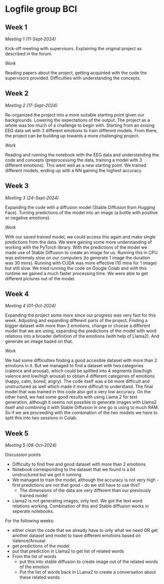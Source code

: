 # Logfile group BCI

## Week 1
_Meeting 1 (11-Sept-2024)_

Kick-off meeting with supervisors. Explaining the original project as described in the forum. 

_Work_

Reading papers about the project, getting acquinted with the code the supervisors provided. Difficulties with understanding the concepts. 

## Week 2
_Meeting 2 (17-Sept-2024)_

Re-organized the project into a more suitable starting point given our backgrounds. Lowering the expectations of the output. The project as a whole was too much of a challenge to begin with. Starting from an exising EEG data set with 3 different emotions to train different models. From there, the project can be building up towards a more challenging project. 

_Work_

Reading and running the notebook with the EEG data and understanding the code and concepts (preprocessing the data, training a model with 3 different emotions). This went well as a new starting point. We trained different models, ending up with a NN gaining the highest accuracy. 

## Week 3
_Meeting 3 (24-Sept-2024)_

Expanding the code with a diffusion model (Stable Diffusion from Hugging Face). Turning predictions of the model into an image (a bottle with positive or negative emotions).

_Work_

With our saved trained model, we could access this again and make single predictions from the data. We were gaining some more understanding of working with the PyTorch library. With the predictions of the model we made use of Stable Diffusion to create an image for us. Running this in CPU was extremely slow on our computers (to generate 1 image the duration was 30 mins). Running with CUDA was more effective (10 mins for 1 image) but still slow. We tried running the code on Google Colab and with this runtime we gained a much faster processing time. We were able to get different pictures out of the model. 


## Week 4
_Meeting 4 (01-Oct-2024)_

Expanding the project some more since our progress was very fast for this week. Adjusting and expanding different parts of the project. Finding a bigger dataset with more than 2 emotions, change or choose a different model that we are using, expanding the predictions of the model with word relations into a broader definition of the emotions (with help of Llama2). And generate an image based on that. 

_Work_

We had some difficulties finding a good accesible dataset with more than 2 emotions in it. But we managed to find a dataset with two categories (valence and arousal), which could be splitted into 4 segments (low/high valence and low/high arousal) to obtain 4 different categories of emotions (happy, calm, bored, angry). The code itself was a bit more difficult and unstructured as well which made it more difficult to understand. The final model that was trained in this code also got a very low accuracy. On the other hand, we had some good results with using Llama 2 for text generation, although it seems not possible to generate images with Llama2 itself and combining it with Stable Diffusion in one go is using to much RAM. So if we are proceeding with the combination of the two models we have to split this into two sessions in Colab. 

## Week 5
_Meeting 5 (08-Oct-2024)_

Discussion points 
- Difficulty to find free and good dataset with more than 2 emotions
- Notebook corresponding to the dataset that we found is a bit unstructured but we got it running
- We managed to train the model, although the accuracy is not very high - first predictions are not that good - do we still have to use this? 
    - The dimensions of the data are very different than our previously trained model 
- Llama2 is not generating images, only text. We got the text word relations working. Combination of this and Stable diffusion works in seperate notebooks. 

For the following weeks:
- either clean the code that we already have to only what we need OR get another dataset and model to have different emotions based on Valence/Arousal
- get predictions of the model
- put that prediction in Llama2 to get list of related words
- From the list of words
    - put this into stable diffusion to create image out of the related words of the emotion
    - Put the list of words back in LLama2 to create a conversation about these related words



